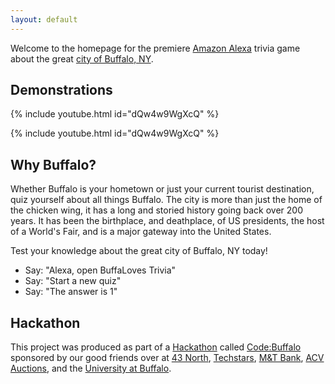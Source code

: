 ```yaml
---
layout: default
---
```


Welcome to the homepage for the premiere [Amazon Alexa](https://www.amazon.com/Amazon-Echo-And-Alexa-Devices/b?node=9818047011) trivia game about the great [city of Buffalo, NY](https://www.google.com/maps/place/Buffalo,+NY).

## Demonstrations

{% include youtube.html id="dQw4w9WgXcQ" %}

{% include youtube.html id="dQw4w9WgXcQ" %}

## Why Buffalo?

Whether Buffalo is your hometown or just your current tourist destination, quiz yourself about all things Buffalo. The city is more than just the home of the chicken wing, it has a long and storied history going back over 200 years. It has been the birthplace, and deathplace, of US presidents, the host of a World's Fair, and is a major gateway into the United States.

Test your knowledge about the great city of Buffalo, NY today!

  * Say: "Alexa, open BuffaLoves Trivia"
  * Say: "Start a new quiz"
  * Say: "The answer is 1"

## Hackathon

This project was produced as part of a [Hackathon](https://en.wikipedia.org/wiki/Hackathon) called [Code:Buffalo](https://www.43north.org/code-buffalo/) sponsored by our good friends over at [43 North](https://www.43north.org/), [Techstars](https://www.techstars.com/), [M&T Bank](https://www.mtb.com/home-page), [ACV Auctions](https://www.acvauctions.com/), and the [University at Buffalo](http://www.buffalo.edu/).

